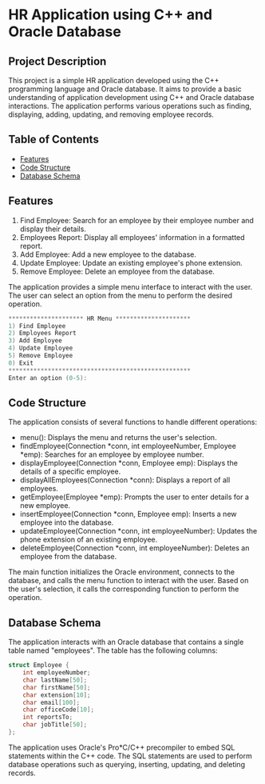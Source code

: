 # HR Application using C++ and Oracle Database

## Project Description
This project is a simple HR application developed using the C++ programming language and Oracle database. It aims to provide a basic understanding of application development using C++ and Oracle database interactions. The application performs various operations such as finding, displaying, adding, updating, and removing employee records.

## Table of Contents
- [Features](#features)
- [Code Structure](#code-structure)
- [Database Schema](#database-schema)

## Features
1. Find Employee: Search for an employee by their employee number and display their details.
2. Employees Report: Display all employees' information in a formatted report.
3. Add Employee: Add a new employee to the database.
4. Update Employee: Update an existing employee's phone extension.
5. Remove Employee: Delete an employee from the database.

The application provides a simple menu interface to interact with the user. 
The user can select an option from the menu to perform the desired operation.
```cpp
********************* HR Menu *********************
1) Find Employee
2) Employees Report
3) Add Employee
4) Update Employee
5) Remove Employee
0) Exit
***************************************************
Enter an option (0-5):
```

## Code Structure
The application consists of several functions to handle different operations:
- menu(): Displays the menu and returns the user's selection.
- findEmployee(Connection *conn, int employeeNumber, Employee *emp): Searches for an employee by employee number.
- displayEmployee(Connection *conn, Employee emp): Displays the details of a specific employee.
- displayAllEmployees(Connection *conn): Displays a report of all employees.
- getEmployee(Employee *emp): Prompts the user to enter details for a new employee.
- insertEmployee(Connection *conn, Employee emp): Inserts a new employee into the database.
- updateEmployee(Connection *conn, int employeeNumber): Updates the phone extension of an existing employee.
- deleteEmployee(Connection *conn, int employeeNumber): Deletes an employee from the database.

The main function initializes the Oracle environment, connects to the database, and calls the menu function to interact with the user. Based on the user's selection, it calls the corresponding function to perform the operation.

## Database Schema
The application interacts with an Oracle database that contains a single table named "employees". The table has the following columns:
```cpp
struct Employee {
    int employeeNumber;
    char lastName[50];
    char firstName[50];
    char extension[10];
    char email[100];
    char officeCode[10];
    int reportsTo;
    char jobTitle[50];
};
```
The application uses Oracle's Pro*C/C++ precompiler to embed SQL statements within the C++ code. The SQL statements are used to perform database operations such as querying, inserting, updating, and deleting records.
